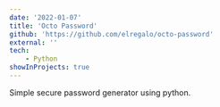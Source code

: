 ```yaml
---
date: '2022-01-07'
title: 'Octo Password'
github: 'https://github.com/elregalo/octo-password'
external: ''
tech:
    - Python
showInProjects: true
---
```


Simple secure password generator using python.
